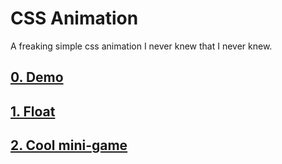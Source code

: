 # CSS Animation

A freaking simple css animation I never knew that I never knew.

## [0. Demo](https://linxea.github.io/css-animation)

## [1. Float](https://linxea.github.io/css-animation/float)

## [2. Cool mini-game](https://linxea.github.io/css-animation/ludvigch)

